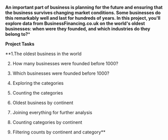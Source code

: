 
**An important part of business is planning for the future and ensuring that the business survives changing market conditions. Some businesses do this remarkably well and last for hundreds of years. In this project, you'll explore data from BusinessFinancing.co.uk on the world's oldest businesses: when were they founded, and which industries do they belong to?***

**Project Tasks**

**1.The oldest business in the world

2. How many businesses were founded before 1000?

3. Which businesses were founded before 1000?

4. Exploring the categories

5. Counting the categories

6. Oldest business by continent

7. Joining everything for further analysis

8. Counting categories by continent

9. Filtering counts by continent and category**
 
